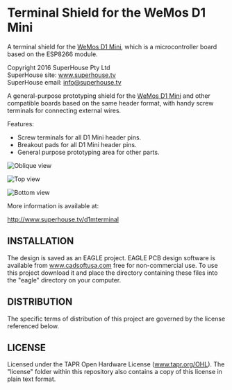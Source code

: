 Terminal Shield for the WeMos D1 Mini
=====================================

A terminal shield for the [WeMos D1 Mini][1], which is a microcontroller board based on the ESP8266 module.

Copyright 2016 SuperHouse Pty Ltd  
SuperHouse site:  www.superhouse.tv  
SuperHouse email: info@superhouse.tv  

A general-purpose prototyping shield for the [WeMos D1 Mini][1] 
and other compatible boards based on the same header format,
with handy screw terminals for connecting external wires.

Features:

 * Screw terminals for all D1 Mini header pins.
 * Breakout pads for all D1 Mini header pins.
 * General purpose prototyping area for other parts.

![Oblique view](https://raw.githubusercontent.com/SuperHouse/D1MTERMINAL/master/images/D1MTERMINAL-oblique-v1_0.png)

![Top view](https://raw.githubusercontent.com/SuperHouse/D1MTERMINAL/master/images/D1MTERMINAL-top-v1_0.png)

![Bottom view](https://raw.githubusercontent.com/SuperHouse/D1MTERMINAL/master/images/D1MTERMINAL-bottom-v1_0.png)

More information is available at:

  http://www.superhouse.tv/d1mterminal


INSTALLATION
------------
The design is saved as an EAGLE project. EAGLE PCB design software is
available from www.cadsoftusa.com free for non-commercial use. To use
this project download it and place the directory containing these files
into the "eagle" directory on your computer.


DISTRIBUTION
------------
The specific terms of distribution of this project are governed by the
license referenced below.


LICENSE
-------
Licensed under the TAPR Open Hardware License (www.tapr.org/OHL).
The "license" folder within this repository also contains a copy of
this license in plain text format.


[1]: http://www.wemos.cc/wiki/doku.php?id=en:d1_mini

